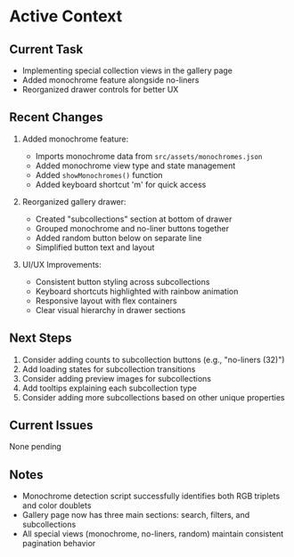 # Active Context

## Current Task
- Implementing special collection views in the gallery page
- Added monochrome feature alongside no-liners
- Reorganized drawer controls for better UX

## Recent Changes
1. Added monochrome feature:
   - Imports monochrome data from `src/assets/monochromes.json`
   - Added monochrome view type and state management
   - Added `showMonochromes()` function
   - Added keyboard shortcut 'm' for quick access

2. Reorganized gallery drawer:
   - Created "subcollections" section at bottom of drawer
   - Grouped monochrome and no-liner buttons together
   - Added random button below on separate line
   - Simplified button text and layout

3. UI/UX Improvements:
   - Consistent button styling across subcollections
   - Keyboard shortcuts highlighted with rainbow animation
   - Responsive layout with flex containers
   - Clear visual hierarchy in drawer sections

## Next Steps
1. Consider adding counts to subcollection buttons (e.g., "no-liners (32)")
2. Add loading states for subcollection transitions
3. Consider adding preview images for subcollections
4. Add tooltips explaining each subcollection type
5. Consider adding more subcollections based on other unique properties

## Current Issues
None pending

## Notes
- Monochrome detection script successfully identifies both RGB triplets and color doublets
- Gallery page now has three main sections: search, filters, and subcollections
- All special views (monochrome, no-liners, random) maintain consistent pagination behavior 